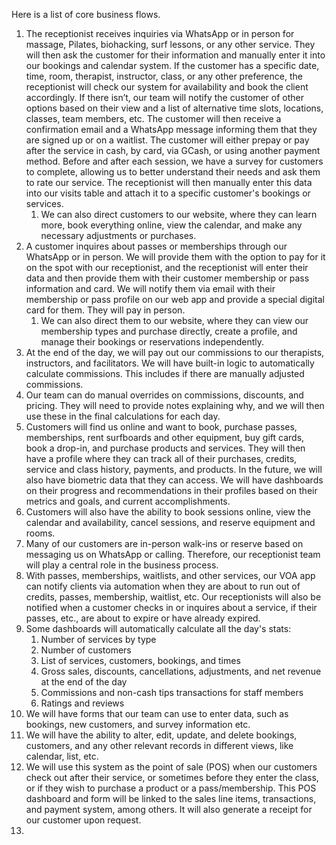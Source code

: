 Here is a list of core business flows. 

1. The receptionist receives inquiries via WhatsApp or in person for massage, Pilates, biohacking, surf lessons, or any other service. They will then ask the customer for their information and manually enter it into our bookings and calendar system. If the customer has a specific date, time, room, therapist, instructor, class, or any other preference, the receptionist will check our system for availability and book the client accordingly. If there isn’t, our team will notify the customer of other options based on their view and a list of alternative time slots, locations, classes, team members, etc. The customer will then receive a confirmation email and a WhatsApp message informing them that they are signed up or on a waitlist. The customer will either prepay or pay after the service in cash, by card, via GCash, or using another payment method. Before and after each session, we have a survey for customers to complete, allowing us to better understand their needs and ask them to rate our service. The receptionist will then manually enter this data into our visits table and attach it to a specific customer's bookings or services.   
   1. We can also direct customers to our website, where they can learn more, book everything online, view the calendar, and make any necessary adjustments or purchases.  
2. A customer inquires about passes or memberships through our WhatsApp or in person. We will provide them with the option to pay for it on the spot with our receptionist, and the receptionist will enter their data and then provide them with their customer membership or pass information and card. We will notify them via email with their membership or pass profile on our web app and provide a special digital card for them. They will pay in person.   
   1. We can also direct them to our website, where they can view our membership types and purchase directly, create a profile, and manage their bookings or reservations independently.   
3. At the end of the day, we will pay out our commissions to our therapists, instructors, and facilitators. We will have built-in logic to automatically calculate commissions. This includes if there are manually adjusted commissions.   
4. Our team can do manual overrides on commissions, discounts, and pricing. They will need to provide notes explaining why, and we will then use these in the final calculations for each day.   
5. Customers will find us online and want to book, purchase passes, memberships, rent surfboards and other equipment, buy gift cards, book a drop-in, and purchase products and services. They will then have a profile where they can track all of their purchases, credits, service and class history, payments, and products. In the future, we will also have biometric data that they can access. We will have dashboards on their progress and recommendations in their profiles based on their metrics and goals, and current accomplishments.   
6. Customers will also have the ability to book sessions online, view the calendar and availability, cancel sessions, and reserve equipment and rooms.   
7. Many of our customers are in-person walk-ins or reserve based on messaging us on WhatsApp or calling. Therefore, our receptionist team will play a central role in the business process.   
8. With passes, memberships, waitlists, and other services, our VOA app can notify clients via automation when they are about to run out of credits, passes, membership, waitlist, etc. Our receptionists will also be notified when a customer checks in or inquires about a service, if their passes, etc., are about to expire or have already expired.   
9. Some dashboards will automatically calculate all the day's stats:  
   1. Number of services by type  
   2. Number of customers  
   3. List of services, customers, bookings, and times  
   4. Gross sales, discounts, cancellations, adjustments, and net revenue at the end of the day  
   5. Commissions and non-cash tips transactions for staff members  
   6. Ratings and reviews   
10. We will have forms that our team can use to enter data, such as bookings, new customers, and survey information etc.  
11. We will have the ability to alter, edit, update, and delete bookings, customers, and any other relevant records in different views, like calendar, list, etc.   
12. We will use this system as the point of sale (POS) when our customers check out after their service, or sometimes before they enter the class, or if they wish to purchase a product or a pass/membership. This POS dashboard and form will be linked to the sales line items, transactions, and payment system, among others. It will also generate a receipt for our customer upon request.   
13. 
